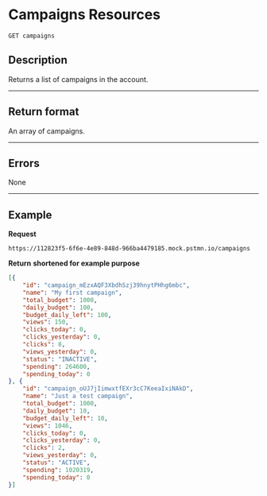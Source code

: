 # Campaigns Resources

    GET campaigns

## Description
Returns a list of campaigns in the account.

***

## Return format
An array of campaigns.

***

## Errors
None

***

## Example
**Request**

    https://112823f5-6f6e-4e89-848d-966ba4479185.mock.pstmn.io/campaigns

**Return** __shortened for example purpose__
``` json
[{
	"id": "campaign_mEzxAQF3XbdhSzj39hnytPHhg6mbc",
	"name": "My first campaign",
	"total_budget": 1000,
	"daily_budget": 100,
	"budget_daily_left": 100,
	"views": 150,
	"clicks_today": 0,
	"clicks_yesterday": 0,
	"clicks": 8,
	"views_yesterday": 0,
	"status": "INACTIVE",
	"spending": 264600,
	"spending_today": 0
}, {
	"id": "campaign_oUJ7jIimwxtfEXr3cC7KeeaIxiNAkD",
	"name": "Just a test campaign",
	"total_budget": 1000,
	"daily_budget": 10,
	"budget_daily_left": 10,
	"views": 1046,
	"clicks_today": 0,
	"clicks_yesterday": 0,
	"clicks": 2,
	"views_yesterday": 0,
	"status": "ACTIVE",
	"spending": 1020319,
	"spending_today": 0
}]
```